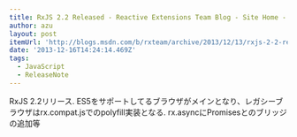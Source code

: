 ```yaml
---
title: RxJS 2.2 Released - Reactive Extensions Team Blog - Site Home - MSDN Blogs
author: azu
layout: post
itemUrl: 'http://blogs.msdn.com/b/rxteam/archive/2013/12/13/rxjs-2-2-released.aspx'
date: '2013-12-16T14:24:14.469Z'
tags:
  - JavaScript
  - ReleaseNote
---
```

RxJS 2.2リリース.
ES5をサポートしてるブラウザがメインとなり、レガシーブラウザはrx.compat.jsでのpolyfill実装となる.
rx.asyncにPromisesとのブリッジの追加等
